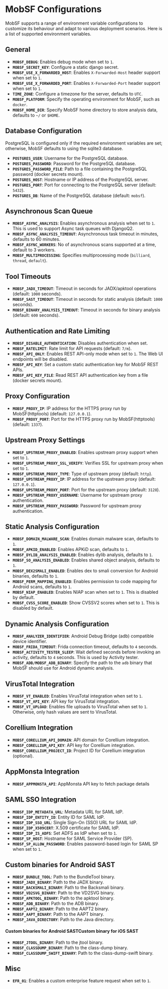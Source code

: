 
# MobSF Configurations

MobSF supports a range of environment variable configurations to customize its behaviour and adapt to various deployment scenarios.
Here is a list of supported environment variables.

## General
- **`MOBSF_DEBUG`**: Enables debug mode when set to `1`.
- **`MOBSF_SECRET_KEY`**: Configure a static django secret.
- **`MOBSF_USE_X_FORWARDED_HOST`**: Enables `X-Forwarded-Host` header support when set to `1`.
- **`MOBSF_USE_X_FORWARDED_PORT`**: Enables `X-Forwarded-Port` header support when set to `1`.
- **`TIME_ZONE`**: Configure a timezone for the server, defaults to `UTC`.
- **`MOBSF_PLATFORM`**: Specify the operating environment for MobSF, such as `docker`.
- **`MOBSF_HOME_DIR`**: Specify MobSF home directory to store analysis data, defaults to `~/` or `$HOME`.

## Database Configuration
PostgreSQL is configured only if the required environment variables are set; otherwise, MobSF defaults to using the sqlite3 database.
- **`POSTGRES_USER`**: Username for the PostgreSQL database.
- **`POSTGRES_PASSWORD`**: Password for the PostgreSQL database.
- **`POSTGRES_PASSWORD_FILE`**: Path to a file containing the PostgreSQL password (docker secrets mount).
- **`POSTGRES_HOST`**: Hostname or IP address of the PostgreSQL server.
- **`POSTGRES_PORT`**: Port for connecting to the PostgreSQL server (default: `5432`).
- **`POSTGRES_DB`**: Name of the PostgreSQL database (default: `mobsf`).

## Asynchronous Scan Queue
- **`MOBSF_ASYNC_ANALYSIS`**: Enables asynchronous analysis when set to `1`. This is used to support Async task queues with DjangoQ2.
- **`MOBSF_ASYNC_ANALYSIS_TIMEOUT`**: Asynchronous task timeout in minutes, defaults to 60 minutes.
- **`MOBSF_ASYNC_WORKERS`**: No of asynchronous scans supported at a time, default to 3 workers.
- **`MOBSF_MULTIPROCESSING`**: Specifies multiprocessing mode (`billiard`, `thread`, `default`).

## Tool Timeouts
- **`MOBSF_JADX_TIMEOUT`**: Timeout in seconds for JADX/apktool operations (default: `1000` seconds).
- **`MOBSF_SAST_TIMEOUT`**: Timeout in seconds for static analysis (default: `1000` seconds).
- **`MOBSF_BINARY_ANALYSIS_TIMEOUT`**: Timeout in seconds for binary analysis (default: `600` seconds).

## Authentication and Rate Limiting
- **`MOBSF_DISABLE_AUTHENTICATION`**: Disables authentication when set.
- **`MOBSF_RATELIMIT`**: Rate limit for API requests (default: `7/m`).
- **`MOBSF_API_ONLY`**: Enables REST API-only mode when set to `1`. The Web UI endpoints will be disabled.
- **`MOBSF_API_KEY`**: Set a custom static authentication key for MobSF REST APIs.
- **`MOBSF_API_KEY_FILE`**: Read REST API authentication key from a file (docker secrets mount).

## Proxy Configuration
- **`MOBSF_PROXY_IP`**: IP address for the HTTPS proxy run by MobSF(httptools) (default: `127.0.0.1`).
- **`MOBSF_PROXY_PORT`**: Port for the HTTPS proxy run by MobSF(httptools) (default: `1337`).

## Upstream Proxy Settings
- **`MOBSF_UPSTREAM_PROXY_ENABLED`**: Enables upstream proxy support when set to `1`.
- **`MOBSF_UPSTREAM_PROXY_SSL_VERIFY`**: Verifies SSL for upstream proxy when set to `1`.
- **`MOBSF_UPSTREAM_PROXY_TYPE`**: Type of upstream proxy (default: `http`).
- **`MOBSF_UPSTREAM_PROXY_IP`**: IP address for the upstream proxy (default: `127.0.0.1`).
- **`MOBSF_UPSTREAM_PROXY_PORT`**: Port for the upstream proxy (default: `3128`).
- **`MOBSF_UPSTREAM_PROXY_USERNAME`**: Username for upstream proxy authentication.
- **`MOBSF_UPSTREAM_PROXY_PASSWORD`**: Password for upstream proxy authentication.

## Static Analysis Configuration
- **`MOBSF_DOMAIN_MALWARE_SCAN`**: Enables domain malware scan, defaults to `1`.
- **`MOBSF_APKID_ENABLED`**: Enables APKiD scan, defaults to `1`.
- **`MOBSF_DYLIB_ANALYSIS_ENABLED`**: Enables dylib analysis, defaults to `1`.
- **`MOBSF_SO_ANALYSIS_ENABLED`**: Enables shared object analysis, defaults to `1`.
- **`MOBSF_DEX2SMALI_ENABLED`**: Enables dex to smali conversion for Android binaries, defaults to `1`.
- **`MOBSF_PERM_MAPPING_ENABLED`**: Enables permission to code mapping for Android scans, defaults to `1`.
- **`MOBSF_NIAP_ENABLED`**: Enables NIAP scan when set to `1`. This is disabled by default.
- **`MOBSF_CVSS_SCORE_ENABLED`**: Show CVSSV2 scores when set to `1`. This is disabled by default.

## Dynamic Analysis Configuration
- **`MOBSF_ANALYZER_IDENTIFIER`**: Android Debug Bridge (adb) compatible device identifier.
- **`MOBSF_FRIDA_TIMEOUT`**: Frida connection timeout, defaults to `4` seconds.
- **`MOBSF_ACTIVITY_TESTER_SLEEP`**: Wait defined seconds before invoking an activity, defaults to `4` seconds. This is used by Activity tester.
- **`MOBSF_ADB/MOBSF_ADB_BINARY`**: Specify the path to the `adb` binary that MobSF should use for Android dynamic analysis.

## VirusTotal Integration
- **`MOBSF_VT_ENABLED`**: Enables VirusTotal integration when set to `1`.
- **`MOBSF_VT_API_KEY`**: API key for VirusTotal integration.
- **`MOBSF_VT_UPLOAD`**: Enables file uploads to VirusTotal when set to `1`. Otherwise, only hash values are sent to VirusTotal.

## Corellium Integration
- **`MOBSF_CORELLIUM_API_DOMAIN`**: API domain for Corellium integration.
- **`MOBSF_CORELLIUM_API_KEY`**: API key for Corellium integration.
- **`MOBSF_CORELLIUM_PROJECT_ID`**: Project ID for Corellium integration (optional).

## AppMonsta Integration
- **`MOBSF_APPMONSTA_API`**: AppMonsta API key to fetch package details

## SAML SSO Integration
- **`MOBSF_IDP_METADATA_URL`**: Metadata URL for SAML IdP.
- **`MOBSF_IDP_ENTITY_ID`**: Entity ID for SAML IdP.
- **`MOBSF_IDP_SSO_URL`**: Single Sign-On (SSO) URL for SAML IdP.
- **`MOBSF_IDP_X509CERT`**: X.509 certificate for SAML IdP.
- **`MOBSF_IDP_IS_ADFS`**: Set ADFS as IdP when set to `1`.
- **`MOBSF_SP_HOST`**: Hostname for SAML Service Provider (SP).
- **`MOBSF_SP_ALLOW_PASSWORD`**: Enables password-based login for SAML SP when set to `1`.

## Custom binaries for Android SAST
- **`MOBSF_BUNDLE_TOOL`**: Path to the BundleTool binary.
- **`MOBSF_JADX_BINARY`**: Path to the JADX binary.
- **`MOBSF_BACKSMALI_BINARY`**: Path to the Backsmali binary.
- **`MOBSF_VD2SVG_BINARY`**: Path to the VD2SVG binary.
- **`MOBSF_APKTOOL_BINARY`**: Path to the apktool binary.
- **`MOBSF_ADB_BINARY`**: Path to the ADB binary.
- **`MOBSF_AAPT2_BINARY`**: Path to the AAPT2 binary.
- **`MOBSF_AAPT_BINARY`**: Path to the AAPT binary.
- **`MOBSF_JAVA_DIRECTORY`**: Path to the Java directory.

#### Custom binaries for Android SASTCustom binary for iOS SAST
- **`MOBSF_JTOOL_BINARY`**: Path to the jtool binary.
- **`MOBSF_CLASSDUMP_BINARY`**: Path to the class-dump binary.
- **`MOBSF_CLASSDUMP_SWIFT_BINARY`**: Path to the class-dump-swift binary.

## Misc
- **`EFR_01`**: Enables a custom enterprise feature request when set to `1`.

